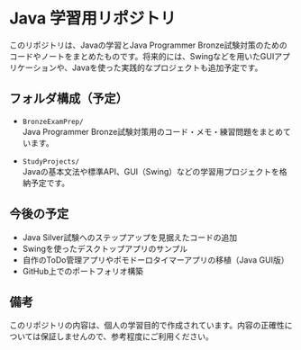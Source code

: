 # Java 学習用リポジトリ

このリポジトリは、Javaの学習とJava Programmer Bronze試験対策のためのコードやノートをまとめたものです。将来的には、Swingなどを用いたGUIアプリケーションや、Javaを使った実践的なプロジェクトも追加予定です。

## フォルダ構成（予定）

- `BronzeExamPrep/`  
  Java Programmer Bronze試験対策用のコード・メモ・練習問題をまとめています。
  
- `StudyProjects/`  
  Javaの基本文法や標準API、GUI（Swing）などの学習用プロジェクトを格納予定です。

## 今後の予定

- Java Silver試験へのステップアップを見据えたコードの追加
- Swingを使ったデスクトップアプリのサンプル
- 自作のToDo管理アプリやポモドーロタイマーアプリの移植（Java GUI版）
- GitHub上でのポートフォリオ構築

## 備考

このリポジトリの内容は、個人の学習目的で作成されています。内容の正確性については保証しませんので、参考程度にご利用ください。